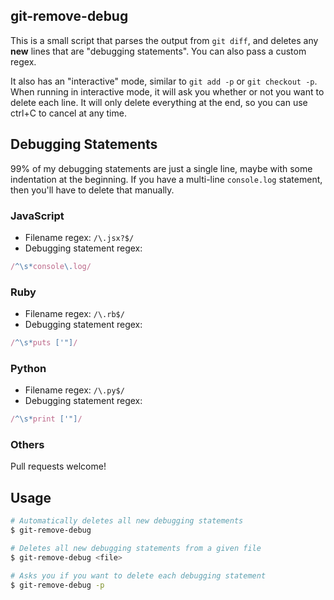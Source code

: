 ## git-remove-debug

This is a small script that parses the output from `git diff`, and deletes any **new** lines that are "debugging statements". You can also pass a custom regex.

It also has an "interactive" mode, similar to `git add -p` or `git checkout -p`. When running in interactive mode, it will ask you whether or not you want to delete each line. It will only delete everything at the end, so you can use ctrl+C to cancel at any time.

## Debugging Statements

99% of my debugging statements are just a single line, maybe with some indentation at the beginning. If you have a multi-line `console.log` statement, then you'll have to delete that manually.

### JavaScript

* Filename regex: `/\.jsx?$/`
* Debugging statement regex:

```js
/^\s*console\.log/
```

### Ruby

* Filename regex: `/\.rb$/`
* Debugging statement regex:

```js
/^\s*puts ['"]/
```

### Python

* Filename regex: `/\.py$/`
* Debugging statement regex:

```js
/^\s*print ['"]/
```

### Others

Pull requests welcome!

## Usage

```bash
# Automatically deletes all new debugging statements
$ git-remove-debug

# Deletes all new debugging statements from a given file
$ git-remove-debug <file>

# Asks you if you want to delete each debugging statement
$ git-remove-debug -p
```

